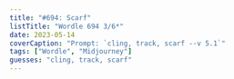 ```yaml
---
title: "#694: Scarf"
listTitle: "Wordle 694 3/6*"
date: 2023-05-14
coverCaption: "Prompt: `cling, track, scarf --v 5.1`"
tags: ["Wordle", "Midjourney"]
guesses: "cling, track, scarf"
---
```

